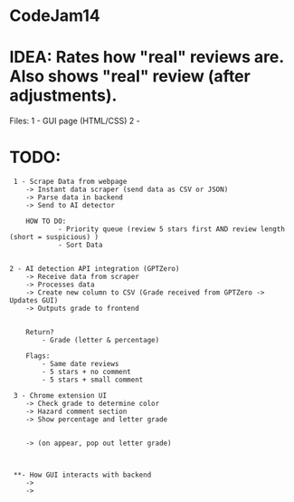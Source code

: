 # CodeJam14

# IDEA: Rates how "real" reviews are. Also shows "real" review (after adjustments). 


Files: 
    1 - GUI page (HTML/CSS)
    2 - 


# TODO: 
     1 - Scrape Data from webpage 
        -> Instant data scraper (send data as CSV or JSON)
        -> Parse data in backend 
        -> Send to AI detector

        HOW TO DO: 
                - Priority queue (review 5 stars first AND review length (short = suspicious) )
                - Sort Data


    2 - AI detection API integration (GPTZero) 
        -> Receive data from scraper   
        -> Processes data 
        -> Create new column to CSV (Grade received from GPTZero -> Updates GUI)
        -> Outputs grade to frontend

    
        Return? 
            - Grade (letter & percentage)

        Flags: 
            - Same date reviews
            - 5 stars + no comment 
            - 5 stars + small comment

     3 - Chrome extension UI
        -> Check grade to determine color 
        -> Hazard comment section 
        -> Show percentage and letter grade


        -> (on appear, pop out letter grade)

        

     **- How GUI interacts with backend
        ->
        ->
        
    
